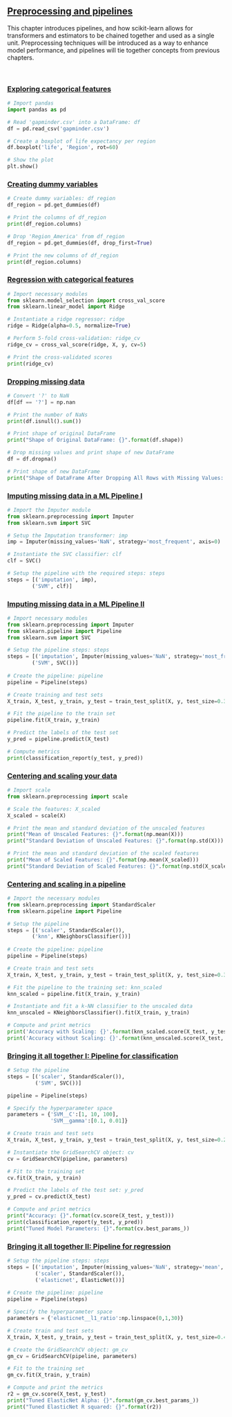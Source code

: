 ## [Preprocessing and pipelines](https://campus.datacamp.com/courses/supervised-learning-with-scikit-learn/preprocessing-and-pipelines)

This chapter introduces pipelines, and how scikit-learn allows for transformers and estimators to be chained together and used as a single unit. Preprocessing techniques will be introduced as a way to enhance model performance, and pipelines will tie together concepts from previous chapters. 

<br>

### [Exploring categorical features](https://campus.datacamp.com/courses/supervised-learning-with-scikit-learn/preprocessing-and-pipelines?ex=2)

```Python
# Import pandas
import pandas as pd

# Read 'gapminder.csv' into a DataFrame: df
df = pd.read_csv('gapminder.csv')

# Create a boxplot of life expectancy per region
df.boxplot('life', 'Region', rot=60)

# Show the plot
plt.show()
```

### [Creating dummy variables](https://campus.datacamp.com/courses/supervised-learning-with-scikit-learn/preprocessing-and-pipelines?ex=3)

```Python
# Create dummy variables: df_region
df_region = pd.get_dummies(df)

# Print the columns of df_region
print(df_region.columns)

# Drop 'Region_America' from df_region
df_region = pd.get_dummies(df, drop_first=True)

# Print the new columns of df_region
print(df_region.columns)
```

### [Regression with categorical features](https://campus.datacamp.com/courses/supervised-learning-with-scikit-learn/preprocessing-and-pipelines?ex=4)

```Python
# Import necessary modules
from sklearn.model_selection import cross_val_score
from sklearn.linear_model import Ridge

# Instantiate a ridge regressor: ridge
ridge = Ridge(alpha=0.5, normalize=True)

# Perform 5-fold cross-validation: ridge_cv
ridge_cv = cross_val_score(ridge, X, y, cv=5)

# Print the cross-validated scores
print(ridge_cv)
```

### [Dropping missing data](https://campus.datacamp.com/courses/supervised-learning-with-scikit-learn/preprocessing-and-pipelines?ex=6)

```Python
# Convert '?' to NaN
df[df == '?'] = np.nan

# Print the number of NaNs
print(df.isnull().sum())

# Print shape of original DataFrame
print("Shape of Original DataFrame: {}".format(df.shape))

# Drop missing values and print shape of new DataFrame
df = df.dropna()

# Print shape of new DataFrame
print("Shape of DataFrame After Dropping All Rows with Missing Values: {}".format(df.shape))
```

### [Imputing missing data in a ML Pipeline I](https://campus.datacamp.com/courses/supervised-learning-with-scikit-learn/preprocessing-and-pipelines?ex=7)

```Python
# Import the Imputer module
from sklearn.preprocessing import Imputer
from sklearn.svm import SVC

# Setup the Imputation transformer: imp
imp = Imputer(missing_values='NaN', strategy='most_frequent', axis=0)

# Instantiate the SVC classifier: clf
clf = SVC()

# Setup the pipeline with the required steps: steps
steps = [('imputation', imp),
        ('SVM', clf)]
```

### [Imputing missing data in a ML Pipeline II](https://campus.datacamp.com/courses/supervised-learning-with-scikit-learn/preprocessing-and-pipelines?ex=8)

```Python
# Import necessary modules
from sklearn.preprocessing import Imputer
from sklearn.pipeline import Pipeline
from sklearn.svm import SVC

# Setup the pipeline steps: steps
steps = [('imputation', Imputer(missing_values='NaN', strategy='most_frequent', axis=0)),
        ('SVM', SVC())]
        
# Create the pipeline: pipeline
pipeline = Pipeline(steps)

# Create training and test sets
X_train, X_test, y_train, y_test = train_test_split(X, y, test_size=0.3, random_state=42)

# Fit the pipeline to the train set
pipeline.fit(X_train, y_train)

# Predict the labels of the test set
y_pred = pipeline.predict(X_test)

# Compute metrics
print(classification_report(y_test, y_pred))
```

### [Centering and scaling your data](https://campus.datacamp.com/courses/supervised-learning-with-scikit-learn/preprocessing-and-pipelines?ex=10)

```Python
# Import scale
from sklearn.preprocessing import scale

# Scale the features: X_scaled
X_scaled = scale(X)

# Print the mean and standard deviation of the unscaled features
print("Mean of Unscaled Features: {}".format(np.mean(X))) 
print("Standard Deviation of Unscaled Features: {}".format(np.std(X)))

# Print the mean and standard deviation of the scaled features
print("Mean of Scaled Features: {}".format(np.mean(X_scaled))) 
print("Standard Deviation of Scaled Features: {}".format(np.std(X_scaled)))
```

### [Centering and scaling in a pipeline](https://campus.datacamp.com/courses/supervised-learning-with-scikit-learn/preprocessing-and-pipelines?ex=11)

```Python
# Import the necessary modules
from sklearn.preprocessing import StandardScaler
from sklearn.pipeline import Pipeline

# Setup the pipeline
steps = [('scaler', StandardScaler()),
        ('knn', KNeighborsClassifier())]
        
# Create the pipeline: pipeline
pipeline = Pipeline(steps)

# Create train and test sets
X_train, X_test, y_train, y_test = train_test_split(X, y, test_size=0.3, random_state=42)

# Fit the pipeline to the training set: knn_scaled
knn_scaled = pipeline.fit(X_train, y_train)

# Instantiate and fit a k-NN classifier to the unscaled data
knn_unscaled = KNeighborsClassifier().fit(X_train, y_train)

# Compute and print metrics
print('Accuracy with Scaling: {}'.format(knn_scaled.score(X_test, y_test)))
print('Accuracy without Scaling: {}'.format(knn_unscaled.score(X_test, y_test)))
```

### [Bringing it all together I: Pipeline for classification](https://campus.datacamp.com/courses/supervised-learning-with-scikit-learn/preprocessing-and-pipelines?ex=12)

```Python
# Setup the pipeline
steps = [('scaler', StandardScaler()),
         ('SVM', SVC())]

pipeline = Pipeline(steps)

# Specify the hyperparameter space
parameters = {'SVM__C':[1, 10, 100],
              'SVM__gamma':[0.1, 0.01]}

# Create train and test sets
X_train, X_test, y_train, y_test = train_test_split(X, y, test_size=0.2, random_state=21)

# Instantiate the GridSearchCV object: cv
cv = GridSearchCV(pipeline, parameters)

# Fit to the training set
cv.fit(X_train, y_train)

# Predict the labels of the test set: y_pred
y_pred = cv.predict(X_test)

# Compute and print metrics
print("Accuracy: {}".format(cv.score(X_test, y_test)))
print(classification_report(y_test, y_pred))
print("Tuned Model Parameters: {}".format(cv.best_params_))
```

### [Bringing it all together II: Pipeline for regression](https://campus.datacamp.com/courses/supervised-learning-with-scikit-learn/preprocessing-and-pipelines?ex=13)

```Python
# Setup the pipeline steps: steps
steps = [('imputation', Imputer(missing_values='NaN', strategy='mean', axis=0)),
         ('scaler', StandardScaler()),
         ('elasticnet', ElasticNet())]
         
# Create the pipeline: pipeline
pipeline = Pipeline(steps)

# Specify the hyperparameter space
parameters = {'elasticnet__l1_ratio':np.linspace(0,1,30)}

# Create train and test sets
X_train, X_test, y_train, y_test = train_test_split(X, y, test_size=0.4, random_state=42)

# Create the GridSearchCV object: gm_cv
gm_cv = GridSearchCV(pipeline, parameters)

# Fit to the training set
gm_cv.fit(X_train, y_train)

# Compute and print the metrics
r2 = gm_cv.score(X_test, y_test)
print("Tuned ElasticNet Alpha: {}".format(gm_cv.best_params_))
print("Tuned ElasticNet R squared: {}".format(r2))
```